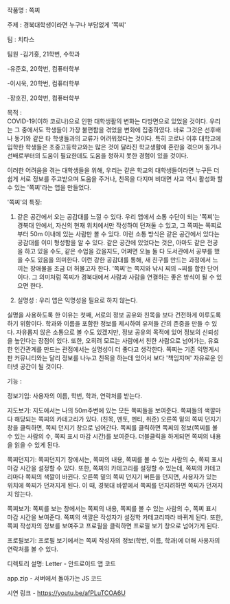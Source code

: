 작품명 : 쪽찌



주제 : 경북대학생이라면 누구나 부담없게 '쪽찌'


팀 : 치타스

팀원
-김기홍, 21학번, 수학과

-유준호, 20학번, 컴퓨터학부

-이시욱, 20학번, 컴퓨터학부

-장호진, 20학번, 컴퓨터학부



목적 :  
 COVID-19(이하 코로나)으로 인한 대학생활의 변화는 다방면으로 있었을 것이다.
 우리는 그 중에서도 학생들이 가장 불편함을 겪었을 변화에 집중하였다.
 바로 그것은 선후배나 동기와 같은 타 학생들과의 교류가 어려워졌다는 것이다.
 특히 코로나 이후 대학교에 입학한 학생들은 초중고등학교와는 많은 것이 달라진 학교생활에 혼란을 겪으며
 동기나 선배로부터의 도움이 필요한데도 도움을 청하지 못한 경험이 있을 것이다.

 이러한 어려움을 겪는 대학생들을 위해, 우리는 같은 학교의 대학생들이라면 누구든 
 더 쉽게 서로 정보를 주고받으며 도움을 주거나,
 친목을 다지며 비대면 사교 역시 활성화 할 수 있는 
 '쪽찌'라는 앱을 만들었다.


'쪽찌'의 특징:

 1. 같은 공간에서 오는 공감대를 느낄 수 있다. 
  우리 앱에서 소통 수단이 되는 '쪽찌'는
  경북대 안에서, 자신의 현재 위치에서만 작성하여 던져둘 수 있고,
  그 쪽찌는 쪽찌로부터 50m 이내에 있는 사람만 볼 수 있다.
  이런 소통 방식은 같은 공간에서 있다는 공감대를 이미 형성함을 알 수 있다.
  같은 공간에 있었다는 것은, 아마도 같은 전공을 하고 있을 수도,
  같은 수업을 갔을지도, 어쩌면 오늘 둘 다 도서관에서 공부를 했을 수도 있음을 의미한다.
  이런 강한 공감대를 통해, 새 친구를 만드는 과정에서 느끼는 장애물을 조금 더 허물고자 한다.
  '쪽찌'는 쪽지와 낚시 찌의 ~찌를 합한 단어이다. 
  그 의미처럼 쪽찌가 경북대에서 사람과 사람을 연결하는 좋은 방식이 될 수 있으면 한다.
  
  
 2. 실명성 : 우리 앱은 익명성을 필요로 하지 않는다.
 
  실명을 사용하도록 한 이유는 첫째, 서로의 정보 공유와 친목을 보다 건전하게 이루도록 하기 위함이다.
  학과와 이름을 포함한 정보를 제시하여 유저들 간의 존중을 만들 수 있다.
  자유롭지 않은 소통으로 볼 수도 있겠지만, 
  정보 공유의 목적에 있어 정보의 신뢰성을 높인다는 장점이 있다.
  또한, 오히려 모르는 사람에서 친한 사람으로 넘어가는, 
  유효한 인간관계를 만드는 관점에서는 실명성이 더 좋다고 생각한다.
  쪽찌는 기존 익명게시판 커뮤니티와는 달리
  정보를 나누고 친목을 하는데 있어서 보다 '책임지며' 자유로운 인터넷 공간이 될 것이다. 
  
  
  
기능 : 

 정보기입:
  사용자의 이름, 학번, 학과, 연락처를 받는다. 
 
 지도보기:
  지도에서는 나의 50m주변에 있는 모든 쪽찌들을 보여준다.
  쪽찌들의 색깔마다 해당되는 쪽찌의 카테고리가 있다. (친목, 멘토, 멘티, 취준)
  오른쪽 밑의 쪽찌 던지기 창을 클릭하면, 쪽찌 던지기 창으로 넘어간다.
  쪽찌를 클릭하면 쪽찌의 정보(쪽찌를 볼 수 있는 사람의 수, 쪽찌 표시 마감 시간)를 보여준다.
  더블클릭을 하게되면 쪽찌의 내용을 읽을 수 있게 된다.
  
 쪽찌던지기:
  쪽찌던지기 창에서는, 쪽찌의 내용, 쪽찌를 볼 수 있는 사람의 수, 쪽찌 표시 마감 시간을 설정할 수 있다.
  또한, 쪽찌의 카테고리를 설정할 수 있는데, 쪽찌의 카테고리마다 쪽찌의 색깔이 바뀐다.
  오른쪽 밑의 쪽찌 던지기 버튼을 던지면, 사용자가 있는 위치에 쪽찌가 던져지게 된다.
  이 때, 경북대 바깥에서 쪽찌를 던지려하면 쪽찌가 던져지지 않는다.
  
 쪽찌보기:
  쪽찌를 보는 창에서는 쪽찌의 내용, 쪽찌를 볼 수 있는 사람의 수, 쪽찌 표시 마감 시간을 보여준다.
  쪽찌의 색깔은 작성자가 설정학 카테고리따라 바뀌게 된다.
  또한, 쪽찌 작성자의 정보를 보여주고 프로필을 클릭하면 프로필 보기 창으로 넘어가게 된다.
  
 프로필보기:
  프로필 보기에서는 쪽찌 작성자의 정보(학번, 이름, 학과)에 더해 사용자의 연락처를 볼 수 있다.
  


디렉토리 설명:
  Letter - 안드로이드 앱 코드
  
  app.zip - 서버에서 돌아가는 JS 코드 
  
  
  
시연 링크 - https://youtu.be/afPLuTCOA6U



